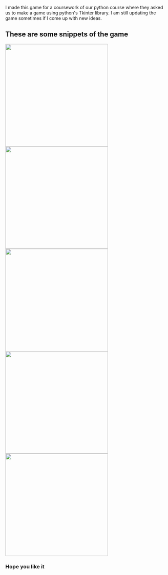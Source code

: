I made this game for a coursework of our python course where they asked us to make a game using python's Tkinter library.
I am still updating the game sometimes if I come up with new ideas.

## These are some snippets of the game
<img src="https://github.com/Arfii20/Tkinter-IntoTheSpace/blob/master/Snippets%20of%20the%20game/Intro%20Screen.png" width = "320"/>    
<img src="https://github.com/Arfii20/Tkinter-IntoTheSpace/blob/master/Snippets%20of%20the%20game/Main%20Menu.png" width = "320"/>    
<img src="https://github.com/Arfii20/Tkinter-IntoTheSpace/blob/master/Snippets%20of%20the%20game/Ingame.png" width = "320"/>    
<img src="https://github.com/Arfii20/Tkinter-IntoTheSpace/blob/master/Snippets%20of%20the%20game/Options%20Menu.png" width = "320"/>    
<img src="https://github.com/Arfii20/Tkinter-IntoTheSpace/blob/master/Snippets%20of%20the%20game/Options%20Menu.png" width = "320"/>

### Hope you like it
